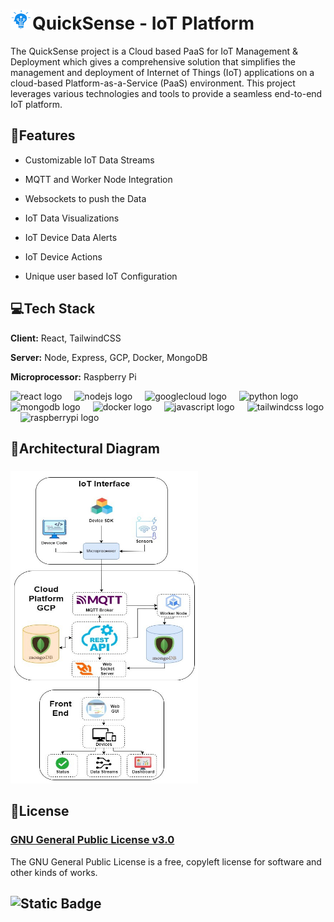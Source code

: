 <p><h1><img src="https://github.com/pratheek-raghunath/Cloud-Based-PaaS-A-Real-Time-Visualization-and-Managing-IoT-Deployments/blob/main/GUI/cloudpaas/src/assets/logo.png?raw=true" height="32" width="35" alt="react logo" />QuickSense - IoT Platform</h1></p>

 
The QuickSense project is a Cloud based PaaS for IoT Management & Deployment which gives a comprehensive solution that simplifies the management and deployment of Internet of Things (IoT) applications on a cloud-based Platform-as-a-Service (PaaS) environment. This project leverages various technologies and tools to provide a seamless end-to-end IoT platform.



  

## :pushpin:Features

  

- Customizable IoT Data Streams

- MQTT and Worker Node Integration

- Websockets to push the Data

- IoT Data Visualizations

- IoT Device Data Alerts

- IoT Device Actions

- Unique user based IoT Configuration

  

## 💻Tech Stack

  

**Client:** React, TailwindCSS

  

**Server:** Node, Express, GCP, Docker, MongoDB

  

**Microprocessor:** Raspberry Pi



<div align="left">
  <img src="https://cdn.jsdelivr.net/gh/devicons/devicon/icons/react/react-original.svg" height="40" alt="react logo"  />
  <img width="12" />
  <img src="https://cdn.jsdelivr.net/gh/devicons/devicon/icons/nodejs/nodejs-original.svg" height="40" alt="nodejs logo"  />
  <img width="12" />
  <img src="https://cdn.jsdelivr.net/gh/devicons/devicon/icons/googlecloud/googlecloud-original.svg" height="40" alt="googlecloud logo"  />
  <img width="12" />
  <img src="https://cdn.jsdelivr.net/gh/devicons/devicon/icons/python/python-original.svg" height="40" alt="python logo"  />
  <img width="12" />
  <img src="https://cdn.jsdelivr.net/gh/devicons/devicon/icons/mongodb/mongodb-original.svg" height="40" alt="mongodb logo"  />
  <img width="12" />
  <img src="https://cdn.jsdelivr.net/gh/devicons/devicon/icons/docker/docker-original.svg" height="40" alt="docker logo"  />
  <img width="12" />
  <img src="https://cdn.jsdelivr.net/gh/devicons/devicon/icons/javascript/javascript-original.svg" height="40" alt="javascript logo"  />
  <img width="12" />
  <img src="https://cdn.jsdelivr.net/gh/devicons/devicon/icons/tailwindcss/tailwindcss-original-wordmark.svg" height="40" alt="tailwindcss logo"  />
  <img width="12" />
  <img src="https://cdn.jsdelivr.net/gh/devicons/devicon/icons/raspberrypi/raspberrypi-original.svg" height="40" alt="raspberrypi logo"  />
</div>


  

## :crystal_ball:Architectural Diagram

  

###

<img  src="https://github.com/pratheek-raghunath/Cloud-Based-PaaS-A-Real-Time-Visualization-and-Managing-IoT-Deployments/blob/main/Screenshots/Architectural%20Diagram%202.jpg?raw=true"  alt="architecture diagram"  width="300"  height="500"  />

###
## :page_facing_up:License
### [GNU General Public License v3.0](https://choosealicense.com/licenses/gpl-3.0/)
The GNU General Public License is a free, copyleft license for software and other kinds of works.
## ![Static Badge](https://img.shields.io/badge/License-GPL%203.0-blue)


